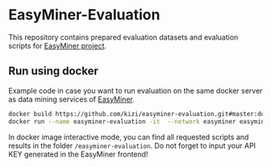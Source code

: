 # EasyMiner-Evaluation

This repository contains prepared evaluation datasets and evaluation scripts for [EasyMiner project](http://easyminer.eu).
    
## Run using docker
Example code in case you want to run evaluation on the same docker server as data mining services of [EasyMiner](http://github.com/kizi/easyminer).

```bash
docker build https://github.com/kizi/easyminer-evaluation.git#master:docker
docker run --name easyminer-evaluation -it  --network easyminer easyminer-evaluation /bin/bash
```
    
In docker image interactive mode, you can find all requested scripts and results in the folder ```/easyminer-evaluation```.
Do not forget to input your API KEY generated in the EasyMiner frontend! 